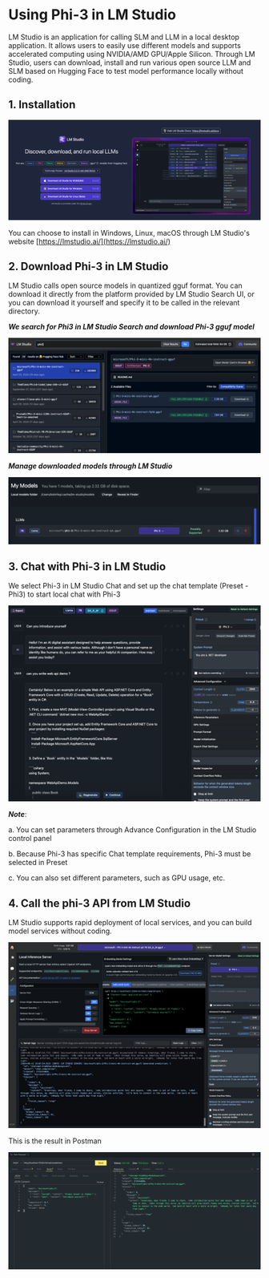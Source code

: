 # **Using Phi-3 in LM Studio**

LM Studio is an application for calling SLM and LLM in a local desktop application. It allows users to easily use different models and supports accelerated computing using NVIDIA/AMD GPU/Apple Silicon. Through LM Studio, users can download, install and run various open source LLM and SLM based on Hugging Face to test model performance locally without coding.


## **1. Installation**

![LMStudio](../../imgs/02/LMStudio/LMStudio.png)

You can choose to install in Windows, Linux, macOS through LM Studio's website [https://lmstudio.ai/](https://lmstudio.ai/)



## **2. Download Phi-3 in LM Studio**

LM Studio calls open source models in quantized gguf format. You can download it directly from the platform provided by LM Studio Search UI, or you can download it yourself and specify it to be called in the relevant directory.

***We search for Phi3 in LM Studio Search and download Phi-3 gguf model***

![LMStudioSearch](../../imgs/02/LMStudio/LMStudio_Search.png)

***Manage downloaded models through LM Studio***

![LMStudioLocal](../../imgs/02/LMStudio/LMStudio_Local.png)


## **3. Chat with Phi-3 in LM Studio**

We select Phi-3 in LM Studio Chat and set up the chat template (Preset - Phi3) to start local chat with Phi-3

![LMStudioChat](../../imgs/02/LMStudio/LMStudio_Chat.png)



***Note***:

a. You can set parameters through Advance Configuration in the LM Studio control panel

b. Because Phi-3 has specific Chat template requirements, Phi-3 must be selected in Preset

c. You can also set different parameters, such as GPU usage, etc.


## **4. Call the phi-3 API from LM Studio**

LM Studio supports rapid deployment of local services, and you can build model services without coding.

![LMStudioServer](../../imgs/02/LMStudio/LMStudio_Server.png)

This is the result in Postman



![LMStudioPostman](../../imgs/02/LMStudio/LMStudio_Postman.png)

